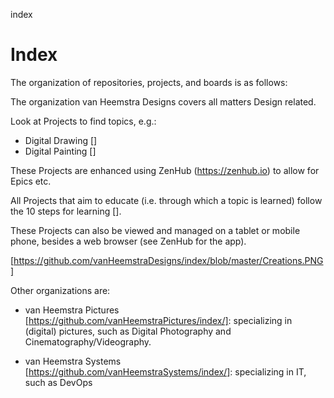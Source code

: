 index
# Index

The organization of repositories, projects, and boards is as follows:

The organization van Heemstra Designs covers all matters Design related.

Look at Projects to find topics, e.g.:

- Digital Drawing []
- Digital Painting []

These Projects are enhanced using ZenHub (https://zenhub.io) to allow for Epics etc.

All Projects that aim to educate (i.e. through which a topic is learned) follow the 10 steps for learning [].

These Projects can also be viewed and managed on a tablet or mobile phone, besides a web browser (see ZenHub for the app).

[https://github.com/vanHeemstraDesigns/index/blob/master/Creations.PNG]

Other organizations are:

- van Heemstra Pictures [https://github.com/vanHeemstraPictures/index/]: specializing in (digital) pictures, such as Digital Photography and Cinematography/Videography. 

- van Heemstra Systems [https://github.com/vanHeemstraSystems/index/]: specializing in IT, such as DevOps 
